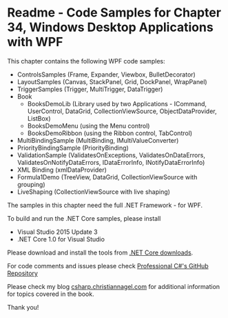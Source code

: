 # Readme - Code Samples for Chapter 34, Windows Desktop Applications with WPF

This chapter contains the following WPF code samples:

* ControlsSamples (Frame, Expander, Viewbox, BulletDecorator)
* LayoutSamples (Canvas, StackPanel, Grid, DockPanel, WrapPanel)
* TriggerSamples (Trigger, MultiTrigger, DataTrigger)
* Book
    * BooksDemoLib (Library used by two Applications - ICommand, UserControl, DataGrid, CollectionViewSource, ObjectDataProvider, ListBox)
    * BooksDemoMenu (using the Menu control)
    * BooksDemoRibbon (using the Ribbon control, TabControl)
* MultiBindingSample (MultiBinding, IMultiValueConverter)
* PriorityBindingSample (PriorityBinding)
* ValidationSample (ValidatesOnExceptions, ValidatesOnDataErrors, ValidatesOnNotifyDataErrors, IDataErrorInfo, INotifyDataErrorInfo)
* XML Binding (xmlDataProvider)
* Formula1Demo (TreeView, DataGrid, CollectionViewSource with grouping)
* LiveShaping (CollectionViewSource with live shaping)

The samples in this chapter need the full .NET Framework - for WPF.

To build and run the .NET Core samples, please install
* Visual Studio 2015 Update 3
* .NET Core 1.0 for Visual Studio

Please download and install the tools from [.NET Core downloads](https://www.microsoft.com/net/core#windows).
 
For code comments and issues please check [Professional C#'s GitHub Repository](https://github.com/ProfessionalCSharp/ProfessionalCSharp6)

Please check my blog [csharp.christiannagel.com](https://csharp.christiannagel.com "csharp.christiannagel.com") for additional information for topics covered in the book.

Thank you!